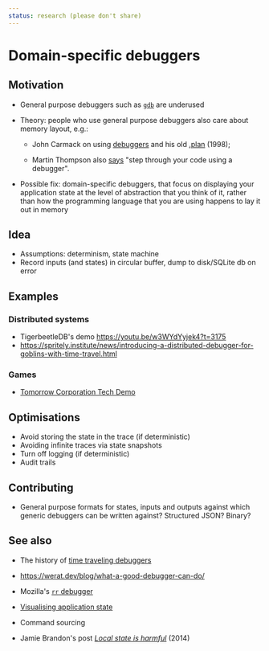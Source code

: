 ```yaml
---
status: research (please don't share)
---
```


# Domain-specific debuggers

## Motivation

* General purpose debuggers such as [`gdb`](https://www.sourceware.org/gdb/) are underused

* Theory: people who use general purpose debuggers also care about memory layout, e.g.:

  - John Carmack on using
  [debuggers](https://www.youtube.com/watch?v=tzr7hRXcwkw) and his old
  [.plan](https://github.com/oliverbenns/john-carmack-plan/blob/53c00aedaeeb23dee06b28ba985c3b3b4d61107c/archive/1998-10-14.md)
  (1998);

  - Martin Thompson also [says](https://youtu.be/1KRYH75wgy4?t=411) "step
    through your code using a debugger".

* Possible fix: domain-specific debuggers, that focus on displaying your
  application state at the level of abstraction that you think of it, rather
  than how the programming language that you are using happens to lay it out in
  memory

## Idea

* Assumptions: determinism, state machine
* Record inputs (and states) in circular buffer, dump to disk/SQLite db on error

## Examples

### Distributed systems

* TigerbeetleDB's demo https://youtu.be/w3WYdYyjek4?t=3175
* https://spritely.institute/news/introducing-a-distributed-debugger-for-goblins-with-time-travel.html

### Games

* [Tomorrow Corporation Tech Demo](https://www.youtube.com/watch?v=72y2EC5fkcE)

## Optimisations

* Avoid storing the state in the trace (if deterministic)
* Avoiding infinite traces via state snapshots
* Turn off logging (if deterministic)
* Audit trails

## Contributing

* General purpose formats for states, inputs and outputs against which generic
  debuggers can be written against? Structured JSON? Binary?

## See also

* The history of [time traveling
  debuggers](http://jakob.engbloms.se/archives/1564)
* https://werat.dev/blog/what-a-good-debugger-can-do/

* Mozilla's [`rr` debugger](https://github.com/rr-debugger/rr)

* [Visualising application state](https://youtu.be/-HhI3BEIqWw?t=1199)

* Command sourcing

* Jamie Brandon's post [*Local state is
  harmful*](https://www.scattered-thoughts.net/writing/local-state-is-harmful/)
  (2014)
